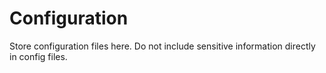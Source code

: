 # Configuration
Store configuration files here. Do not include sensitive information directly in config files.
